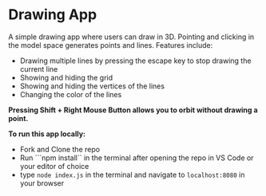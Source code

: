 # Drawing App

A simple drawing app where users can draw in 3D. Pointing and clicking in the model space generates points and lines.
Features include:
- Drawing multiple lines by pressing the escape key to stop drawing the current line
- Showing and hiding the grid 
- Showing and hiding the vertices of the lines
- Changing the color of the lines

**Pressing Shift + Right Mouse Button allows you to orbit without drawing a point.**

**To run this app locally:**
- Fork and Clone the repo
- Run ```npm install`` in the terminal after opening the repo in VS Code or your editor of choice
- type ```node index.js``` in the terminal and navigate to ```localhost:8080``` in your browser